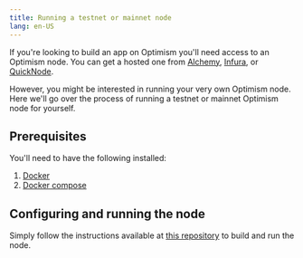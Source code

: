 ```yaml
---
title: Running a testnet or mainnet node
lang: en-US
---
```


If you're looking to build an app on Optimism you'll need access to an Optimism node.
You can get a hosted one from [Alchemy](https://www.alchemy.com/layer2/optimism), [Infura](https://docs.infura.io/infura#section/Network-Add-Ons/Optimistic-Ethereum), or [QuickNode](https://www.quicknode.com/chains/optimism).

However, you might be interested in running your very own Optimism node.
Here we'll go over the process of running a testnet or mainnet Optimism node for yourself.

## Prerequisites

You'll need to have the following installed:

1. [Docker](https://www.docker.com/)
1. [Docker compose](https://docs.docker.com/compose/install/)

## Configuring and running the node

Simply follow the instructions available at [this repository](https://github.com/optimisticben/op-replica/) to build and run the node.
